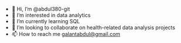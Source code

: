 - 👋 Hi, I’m @abdul380-git
- 👀 I’m interested in data analytics
- 🌱 I’m currently learning SQL
- 💞️ I’m looking to collaborate on health-related data analysis projects
- 📫 How to reach me galantabdul@gmail.com

<!---
abdul380-git/abdul380-git is a ✨ special ✨ repository because its `README.md` (this file) appears on your GitHub profile.
You can click the Preview link to take a look at your changes.
--->
